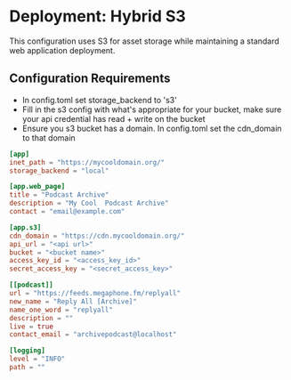 # Deployment: Hybrid S3

This configuration uses S3 for asset storage while maintaining a standard web application deployment.

## Configuration Requirements

* In config.toml set storage_backend to 's3'
* Fill in the s3 config with what's appropriate for your bucket, make sure your api credential has read + write on the bucket
* Ensure you s3 bucket has a domain. In config.toml set the cdn_domain to that domain

```toml
[app]
inet_path = "https://mycooldomain.org/"
storage_backend = "local"

[app.web_page]
title = "Podcast Archive"
description = "My Cool  Podcast Archive"
contact = "email@example.com"

[app.s3]
cdn_domain = "https://cdn.mycooldomain.org/"
api_url = "<api url>"
bucket = "<bucket name>"
access_key_id = "<access_key_id>"
secret_access_key = "<secret_access_key>"

[[podcast]]
url = "https://feeds.megaphone.fm/replyall"
new_name = "Reply All [Archive]"
name_one_word = "replyall"
description = ""
live = true
contact_email = "archivepodcast@localhost"

[logging]
level = "INFO"
path = ""
```
